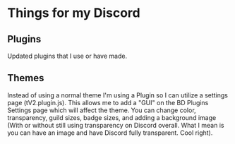 # Things for my Discord

## Plugins

Updated plugins that I use or have made.
<!---Some of these plugins I've modified to better integrate into my theme.--->


## Themes

Instead of using a normal theme I'm using a Plugin so I can utilize a settings page (tV2.plugin.js). This allows me to add a "GUI" on the BD Plugins Settings page which will affect the theme. You can change color, transparency, guild sizes, badge sizes, and adding a background image (With or without still using transparency on Discord overall. What I mean is you can have an image and have Discord fully transparent. Cool right).